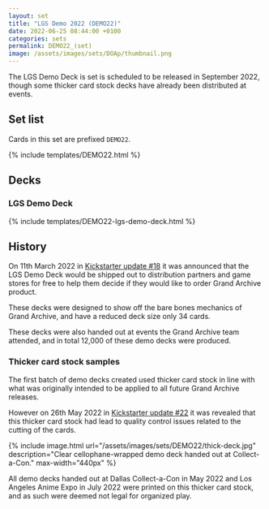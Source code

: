 ```yaml
---
layout: set
title: "LGS Demo 2022 (DEMO22)"
date: 2022-06-25 08:44:00 +0100
categories: sets
permalink: DEMO22_(set)
image: /assets/images/sets/DOAp/thumbnail.png
---
```


The LGS Demo Deck is set is scheduled to be released in September 2022, though some thicker card stock decks have already been distributed at events.

## Set list

Cards in this set are prefixed `DEMO22`.

{% include templates/DEMO22.html %}

## Decks

### LGS Demo Deck

{% include templates/DEMO22-lgs-demo-deck.html %}

## History

On 11th March 2022 in [Kickstarter update #18](https://www.kickstarter.com/projects/weebs/grand-archive-tcg/posts/3450881) it was announced that the LGS Demo Deck would be shipped out to distribution partners and game stores for free to help them decide if they would like to order Grand Archive product.

These decks were designed to show off the bare bones mechanics of Grand Archive, and have a reduced deck size only 34 cards.

These decks were also handed out at events the Grand Archive team attended, and in total 12,000 of these demo decks were produced.

### Thicker card stock samples

The first batch of demo decks created used thicker card stock in line with what was originally intended to be applied to all future Grand Archive releases.

However on 26th May 2022 in [Kickstarter update #22](https://www.kickstarter.com/projects/weebs/grand-archive-tcg/posts/3487747) it was revealed that this thicker card stock had lead to quality control issues related to the cutting of the cards.

{% include image.html url="/assets/images/sets/DEMO22/thick-deck.jpg" description="Clear cellophane-wrapped demo deck handed out at Collect-a-Con." max-width="440px" %}

All demo decks handed out at Dallas Collect-a-Con in May 2022 and Los Angeles Anime Expo in July 2022 were printed on this thicker card stock, and as such were deemed not legal for organized play.